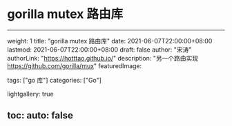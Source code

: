 # gorilla mutex 路由库

---
weight: 1
title: "gorilla mutex 路由库"
date: 2021-06-07T22:00:00+08:00
lastmod: 2021-06-07T22:00:00+08:00
draft: false
author: "宋涛"
authorLink: "https://hotttao.github.io/"
description: "另一个路由实现 https://github.com/gorilla/mux"
featuredImage: 

tags: ["go 库"]
categories: ["Go"]

lightgallery: true

toc:
  auto: false
---
